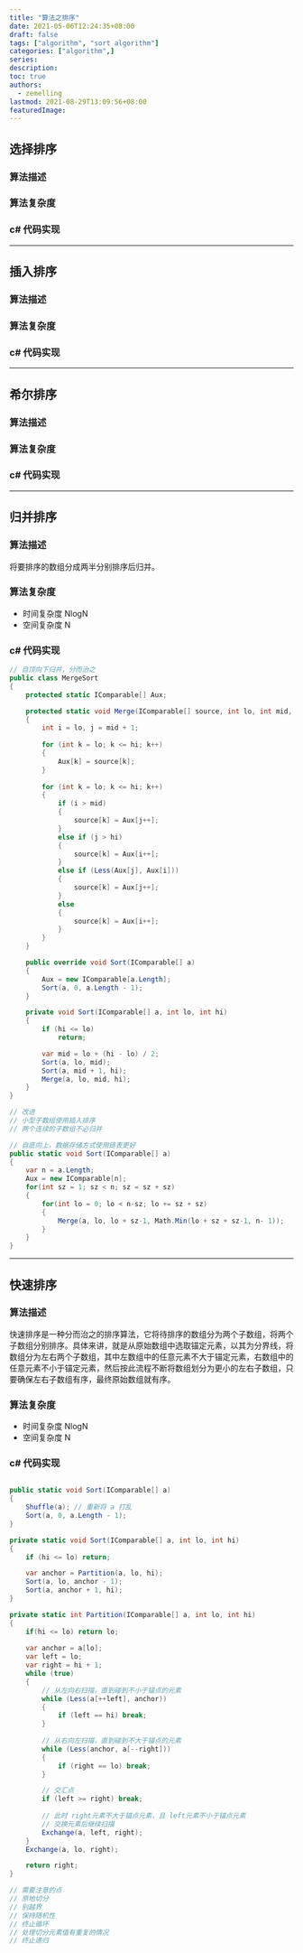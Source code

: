 ```yaml
---
title: "算法之排序"
date: 2021-05-06T12:24:35+08:00
draft: false
tags: ["algorithm", "sort algorithm"]
categories: ["algorithm",]
series:
description:
toc: true
authors:
  - zemelling
lastmod: 2021-08-29T13:09:56+08:00
featuredImage:
---
```


## 选择排序

### 算法描述

### 算法复杂度

### c# 代码实现

----------------------------------------------------

## 插入排序

### 算法描述

### 算法复杂度

### c# 代码实现

----------------------------------------------------

## 希尔排序

### 算法描述

### 算法复杂度

### c# 代码实现

----------------------------------------------------

## 归并排序

### 算法描述

将要排序的数组分成两半分别排序后归并。

### 算法复杂度

* 时间复杂度 NlogN
* 空间复杂度 N

### c# 代码实现

```c#
// 自顶向下归并，分而治之 
public class MergeSort
{
    protected static IComparable[] Aux;

    protected static void Merge(IComparable[] source, int lo, int mid, int hi)
    {
        int i = lo, j = mid + 1;
            
        for (int k = lo; k <= hi; k++)
        {
            Aux[k] = source[k];
        }
            
        for (int k = lo; k <= hi; k++)
        {
            if (i > mid)
            {
                source[k] = Aux[j++];
            }
            else if (j > hi)
            {
                source[k] = Aux[i++];
            }
            else if (Less(Aux[j], Aux[i]))
            {
                source[k] = Aux[j++];
            }
            else
            {
                source[k] = Aux[i++];
            }
        }
    }

    public override void Sort(IComparable[] a)
    {
        Aux = new IComparable[a.Length];
        Sort(a, 0, a.Length - 1);
    }

    private void Sort(IComparable[] a, int lo, int hi)
    {
        if (hi <= lo)
            return;

        var mid = lo + (hi - lo) / 2;
        Sort(a, lo, mid);
        Sort(a, mid + 1, hi);
        Merge(a, lo, mid, hi);
    }
}

// 改进
// 小型子数组使用插入排序
// 两个连续的子数组不必归并
```

```c#
// 自底向上，数据存储方式使用链表更好
public static void Sort(IComparable[] a)
{
    var n = a.Length;
    Aux = new IComparable[n];
    for(int sz = 1; sz < n; sz = sz + sz)
    {
        for(int lo = 0; lo < n-sz; lo += sz + sz)
        {
            Merge(a, lo, lo + sz-1, Math.Min(lo + sz + sz-1, n- 1));
        }
    }
}
```

----------------------------------------------------

## 快速排序

### 算法描述

快速排序是一种分而治之的排序算法，它将待排序的数组分为两个子数组，将两个子数组分别排序。具体来讲，就是从原始数组中选取锚定元素，以其为分界线，将数组分为左右两个子数组，其中左数组中的任意元素不大于锚定元素，右数组中的任意元素不小于锚定元素，然后按此流程不断将数组划分为更小的左右子数组，只要确保左右子数组有序，最终原始数组就有序。

### 算法复杂度

* 时间复杂度 NlogN
* 空间复杂度 N

### c# 代码实现

```c#

public static void Sort(IComparable[] a)
{
    Shuffle(a); // 重新将 a 打乱
    Sort(a, 0, a.Length - 1);
}

private static void Sort(IComparable[] a, int lo, int hi)
{
    if (hi <= lo) return;

    var anchor = Partition(a, lo, hi);
    Sort(a, lo, anchor - 1);
    Sort(a, anchor + 1, hi);
}

private static int Partition(IComparable[] a, int lo, int hi)
{
    if(hi <= lo) return lo;
            
    var anchor = a[lo];
    var left = lo;
    var right = hi + 1;
    while (true)
    {
        // 从左向右扫描，直到碰到不小于锚点的元素
        while (Less(a[++left], anchor))
        {
            if (left == hi) break;
        }
                
        // 从右向左扫描，直到碰到不大于锚点的元素
        while (Less(anchor, a[--right]))
        {
            if (right == lo) break;
        }

        // 交汇点
        if (left >= right) break;
                
        // 此时 right元素不大于锚点元素，且 left元素不小于锚点元素
        // 交换元素后继续扫描
        Exchange(a, left, right);
    }
    Exchange(a, lo, right);

    return right;
}

// 需要注意的点
// 原地切分
// 别越界
// 保持随机性
// 终止循环
// 处理切分元素值有重复的情况
// 终止递归

```